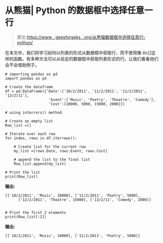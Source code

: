# 从熊猫| Python 的数据框中选择任意一行

> 原文:[https://www . geesforgeks . org/从熊猫数据框中选择任意行-python/](https://www.geeksforgeeks.org/select-any-row-from-a-dataframe-in-pandas-python/)

在本文中，我们将学习如何以列表的形式从数据框中获取行，而不使用像 ilic[]这样的函数。有多种方法可以从给定的数据框中获取列表形式的行。让我们看看他们会不会借助例子。

```
# importing pandas as pd 
import pandas as pd 

# Create the dataframe 
df = pd.DataFrame({'Date':['10/2/2011', '11/2/2011', '12/2/2011', '13/2/11'], 
                    'Event':['Music', 'Poetry', 'Theatre', 'Comedy'], 
                    'Cost':[10000, 5000, 15000, 2000]}) 

# using interrors() method

# Create an empty list 
Row_list =[] 

# Iterate over each row 
for index, rows in df.iterrows(): 

    # Create list for the current row 
    my_list =[rows.Date, rows.Event, rows.Cost] 

    # append the list to the final list 
    Row_list.append(my_list) 

# Print the list 
print(Row_list) 
```

**输出:**

```
[['10/2/2011', 'Music', 10000], ['11/2/2011', 'Poetry', 5000], 
      ['12/2/2011', 'Theatre', 15000], ['13/2/11', 'Comedy', 2000]]

```

```

# Print the first 2 elements 
print(Row_list[:2]) 
```

**输出:**

```
[['10/2/2011', 'Music', 10000], ['11/2/2011', 'Poetry', 5000]]

```